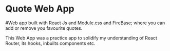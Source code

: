 # Quote Web App

#Web app built with React Js and Module.css and FireBase; where you can add or remove you favourite quotes.


This Web App was a practice app to solidify my understanding of React Router, its hooks, inbuilts components etc.
